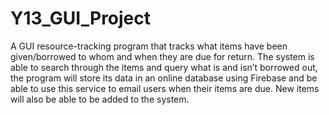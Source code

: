 # Y13_GUI_Project
A GUI resource-tracking program that tracks what items have been given/borrowed to whom and when they are due for return. The system is able to search through the items and query what is and isn’t borrowed out, the program will store its data in an online database using Firebase and be able to use this service to email users when their items are due. New items will also be able to be added to the system.